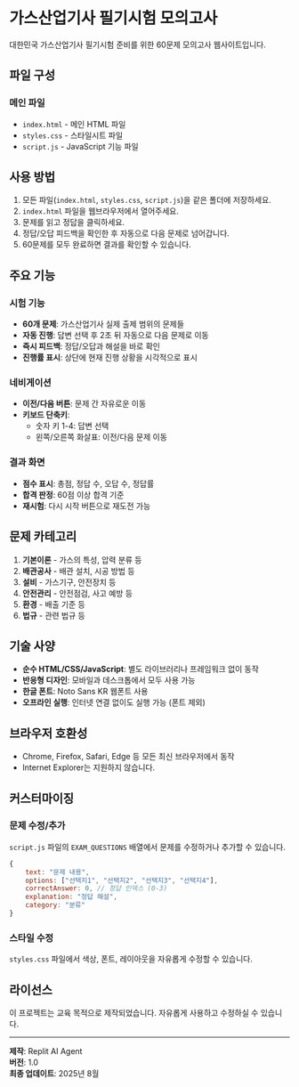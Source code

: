 # 가스산업기사 필기시험 모의고사

대한민국 가스산업기사 필기시험 준비를 위한 60문제 모의고사 웹사이트입니다.

## 파일 구성

### 메인 파일
- `index.html` - 메인 HTML 파일
- `styles.css` - 스타일시트 파일  
- `script.js` - JavaScript 기능 파일

## 사용 방법

1. 모든 파일(`index.html`, `styles.css`, `script.js`)을 같은 폴더에 저장하세요.
2. `index.html` 파일을 웹브라우저에서 열어주세요.
3. 문제를 읽고 정답을 클릭하세요.
4. 정답/오답 피드백을 확인한 후 자동으로 다음 문제로 넘어갑니다.
5. 60문제를 모두 완료하면 결과를 확인할 수 있습니다.

## 주요 기능

### 시험 기능
- **60개 문제**: 가스산업기사 실제 출제 범위의 문제들
- **자동 진행**: 답변 선택 후 2초 뒤 자동으로 다음 문제로 이동
- **즉시 피드백**: 정답/오답과 해설을 바로 확인
- **진행률 표시**: 상단에 현재 진행 상황을 시각적으로 표시

### 네비게이션
- **이전/다음 버튼**: 문제 간 자유로운 이동
- **키보드 단축키**: 
  - 숫자 키 1-4: 답변 선택
  - 왼쪽/오른쪽 화살표: 이전/다음 문제 이동

### 결과 화면
- **점수 표시**: 총점, 정답 수, 오답 수, 정답률
- **합격 판정**: 60점 이상 합격 기준
- **재시험**: 다시 시작 버튼으로 재도전 가능

## 문제 카테고리

1. **기본이론** - 가스의 특성, 압력 분류 등
2. **배관공사** - 배관 설치, 시공 방법 등
3. **설비** - 가스기구, 안전장치 등
4. **안전관리** - 안전점검, 사고 예방 등
5. **환경** - 배출 기준 등
6. **법규** - 관련 법규 등

## 기술 사양

- **순수 HTML/CSS/JavaScript**: 별도 라이브러리나 프레임워크 없이 동작
- **반응형 디자인**: 모바일과 데스크톱에서 모두 사용 가능
- **한글 폰트**: Noto Sans KR 웹폰트 사용
- **오프라인 실행**: 인터넷 연결 없이도 실행 가능 (폰트 제외)

## 브라우저 호환성

- Chrome, Firefox, Safari, Edge 등 모든 최신 브라우저에서 동작
- Internet Explorer는 지원하지 않습니다.

## 커스터마이징

### 문제 수정/추가
`script.js` 파일의 `EXAM_QUESTIONS` 배열에서 문제를 수정하거나 추가할 수 있습니다.

```javascript
{
    text: "문제 내용",
    options: ["선택지1", "선택지2", "선택지3", "선택지4"],
    correctAnswer: 0, // 정답 인덱스 (0-3)
    explanation: "정답 해설",
    category: "분류"
}
```

### 스타일 수정
`styles.css` 파일에서 색상, 폰트, 레이아웃을 자유롭게 수정할 수 있습니다.

## 라이선스

이 프로젝트는 교육 목적으로 제작되었습니다. 자유롭게 사용하고 수정하실 수 있습니다.

---

**제작**: Replit AI Agent  
**버전**: 1.0  
**최종 업데이트**: 2025년 8월